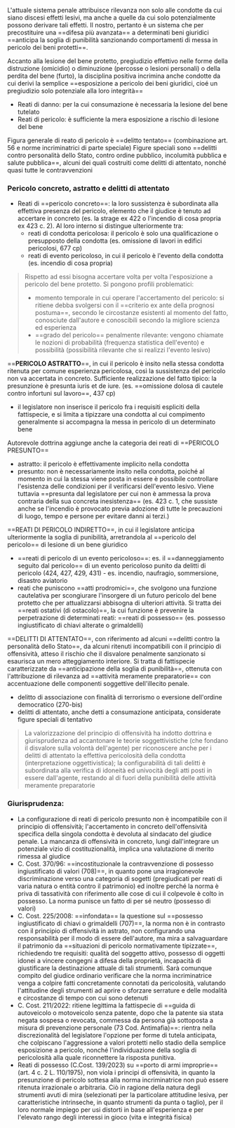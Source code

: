 L'attuale sistema penale attribuisce rilevanza non solo alle condotte da cui siano discesi effetti lesivi, ma anche a quelle da cui solo potenzialmente possono derivare tali effetti. Il nostro, pertanto è un sistema che per precostituire una ==difesa più avanzata==  a determinati beni giuridici ==anticipa la soglia di punibilità sanzionando comportamenti di messa in pericolo dei beni protetti==.

Accanto alla lesione del bene protetto, pregiudizio effettivo nelle forme della distruzione (omicidio) o diminuzione (percosse o lesioni personali) o della perdita del bene (furto), la disciplina positiva incrimina anche condotte da cui derivi la semplice ==esposizione a pericolo dei beni giuridici, cioé un pregiudizio solo potenziale alla loro integrità==

- Reati di danno: per la cui consumazione è necessaria la lesione del bene tutelato
- Reati di pericolo: è sufficiente la mera esposizione a rischio di lesione del bene

Figura generale di reato di pericolo è ==delitto tentato== (combinazione art. 56 e norme incriminatrici di parte speciale)
Figure speciali sono ==delitti contro personalità dello Stato, contro ordine pubblico, incolumità pubblica e salute pubblica==, alcuni dei quali costruiti come delitti di attentato, nonché quasi tutte le contravvenzioni


### Pericolo concreto, astratto e delitti di attentato
- Reati di ==pericolo concreto==: la loro sussistenza è subordinata alla effettiva presenza del pericolo, elemento che il giudice è tenuto ad accertare in concreto (es. la strage ex 422 o l'incendio di cosa propria ex 423 c. 2). Al loro interno si distingue ulteriormente tra:
	- reati di condotta pericolosa: il pericolo è solo una qualificazione o presupposto della condotta (es. omissione di lavori in edifici pericolosi, 677 cp)
	- reati di evento pericoloso, in cui il pericolo è l'evento della condotta (es. incendio di cosa propria)
> Rispetto ad essi bisogna accertare volta per volta l'esposizione a pericolo del bene protetto. Si pongono profili problematici:
> - momento temporale in cui operare l'accertamento del pericolo: si ritiene debba svolgersi con il ==criterio ex ante della prognosi postuma==, secondo le circostanze esistenti al momento del fatto, conosciute dall'autore e conoscibili secondo la migliore scienza ed esperienza
> - ==grado del pericolo== penalmente rilevante: vengono chiamate le nozioni di probabilità (frequenza statistica dell'evento) e possibilità (possibilità rilevante che si realizzi l'evento lesivo)


==**PERICOLO ASTRATTO**==, in cui il pericolo è insito nella stessa condotta ritenuta per comune esperienza pericolosa, così la sussistenza del pericolo non va accertata in concreto. Sufficiente realizzazione del fatto tipico: la presunzione è presunta iuris et de iure. (es. ==omissione dolosa di cautele contro infortuni sul lavoro==, 437 cp)
- il legislatore non inserisce il pericolo fra i requisiti espliciti della fattispecie, e si limita a tipizzare una condotta al cui compimento generalmente si accompagna la messa in pericolo di un determinato bene

Autorevole dottrina aggiunge anche la categoria dei reati di ==PERICOLO PRESUNTO==
- astratto: il pericolo è effettivamente implicito nella condotta
- presunto: non è necessariamente insito nella condotta, poiché al momento in cui la stessa viene posta in essere è possibile controllare l'esistenza delle condizioni per il verificarsi dell'evento lesivo. Viene tuttavia ==presunta dal legislatore per cui non è ammessa la prova contraria della sua concreta inesistenza== (es. 423 c. 1, che sussiste anche se l'incendio è provocato previa adozione di tutte le precauzioni di luogo, tempo e persone per evitare danni ai terzi.)

==REATI DI PERICOLO INDIRETTO==, in cui il legislatore anticipa ulteriormente la soglia di punibilità, arretrandola al ==pericolo del pericolo== di lesione di un bene giuridico
- ==reati di pericolo di un evento pericoloso==: es. il ==danneggiamento seguito dal pericolo== di un evento pericoloso punito da delitti di pericolo (424, 427, 429, 431) - es. incendio, naufragio, sommersione, disastro aviatorio
- reati che puniscono ==atti prodromici==, che svolgono una funzione cautelativa per scongiurare l'insorgere di un futuro pericolo del bene protetto che per attualizzarsi abbisogna di ulteriori attività. Si tratta dei ==reati ostativi (di ostacolo)==, la cui funzione è prevenire la perpetrazione di determinati reati: ==reati di possesso== (es. possesso ingiustificato di chiavi alterate o grimaldelli)

==DELITTI DI ATTENTATO==, con riferimento ad alcuni ==delitti contro la personalità dello Stato==, da alcuni ritenuti incompatibili con il principio di offensività, atteso il rischio che il disvalore penalmente sanzionato si esaurisca un mero atteggiamento interiore. Si tratta di fattispecie caratterizzate da ==anticipazione della soglia di punibilità==, ottenuta con l'attribuzione di rilevanza ad ==attività meramente preparatorie== con accentuazione delle componenti soggettive dell'illecito penale.
- delitto di associazione con finalità di terrorismo o eversione dell'ordine democratico (270-bis)
- delitti di attentato, anche detti a consumazione anticipata, considerate figure speciali di tentativo
> La valorizzazione del principio di offensività ha indotto dottrina e giurisprudenza ad accantonare le teorie soggettivistiche (che fondano il disvalore sulla volontà dell'agente) per riconoscere anche per i delitti di attentato la effettiva pericolosità della condotta (interpretazione oggettivistica); la configurabilità di tali delitti è subordinata alla verifica di idoneità ed univocità degli atti posti in essere dall'agente, restando al di fuori della punibilità delle attività meramente preparatorie



### Giurisprudenza:
- La configurazione di reati di pericolo presunto non è incompatibile con il principio di offensività; l'accertamento in concreto dell'offensività specifica della singola condotta è devoluta al sindacato del giudice penale. La mancanza di offensività in concreto, lungi dall'integrare un potenziale vizio di costituzionalità, implica una valutazione di merito rimessa al giudice
- C. Cost. 370/96: ==incostituzionale la contravvenzione di possesso ingiustificato di valori (708)==, in quanto pone una irragionevole discriminazione verso una categoria di sogetti (pregiudicati per reati di varia natura o entità contro il patrimonio) ed inoltre perché la norma è priva di tassatività con riferimento alle cose di cui il colpevole è colto in possesso. La norma punisce un fatto di per sé neutro (possesso di valori)
- C. Cost. 225/2008: ==infondata== la questione sul ==possesso ingiustificato di chiavi o grimaldelli (707)==, la norma non è in contrasto con il principio di offensività in astrato, non configurando una responsabilità per il modo di essere dell'autore, ma mira a salvaguardare il patrimonio da ==situazioni di pericolo normativamente tipizzate==, richiedendo tre requisiti: qualità del soggetto attivo, possesso di oggetti idonei a vincere congegni a difesa della proprietà, incapacità di giustificare la destinazione attuale di tali strumenti. Sarà comunque compito del giudice ordinario verificare che la norma incriminatrice venga a colpire fatti concretamente connotati da pericolosità, valutando l'attitudine degli strumenti ad aprire o sforzare serrature e delle modalità e circostanze di tempo con cui sono detenuti
- C. Cost. 211/2022: ritiene legittima la fattispecie di ==guida di autoveicolo o motoveicolo senza patente, dopo che la patente sia stata negata sospesa o revocata, commessa da persona già sottoposta a misura di prevenzione personale (73 Cod. Antimafia)==: rientra nella discrezionalità del legislatore l'opzione per forme di tutela anticipata, che colpiscano l'aggressione a valori protetti nello stadio della semplice esposizione a pericolo, nonché l'individuazione della soglia di pericolosità alla quale riconnettere la risposta punitiva.
- Reati di possesso (C.Cost. 139/2023) su ==porto di armi improprie== (art. 4 c. 2 L. 110/1975), non viola i principi di offensività, in quanto la presunzione di pericolo sottesa alla norma incriminatrice non può essere ritenuta irrazionale o arbitraria. Ciò in ragione della natura degli strumenti avuti di mira (selezionati per la particolare attitudine lesiva, per caratteristiche intrinseche, in quanto strumenti da punta o taglio), per il loro normale impiego per usi distorti in base all'esperienza e per l'elevato rango degli interessi in gioco (vita e integrità fisica)

